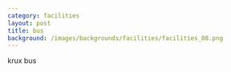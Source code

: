 ```yaml
---
category: facilities
layout: post
title: bus
background: /images/backgrounds/facilities/facilities_08.png
---
```

krux bus